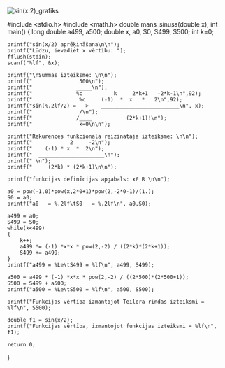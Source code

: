 ![sin(x:2)_grafiks](https://user-images.githubusercontent.com/90239563/146162386-9b159172-1eab-4893-bde9-182b45a50ed3.png)

#include <stdio.h>
#include <math.h>
double mans_sinuss(double x);
int main()
{
    long double a499, a500;
    double x, a0, S0, S499, S500;
    int k=0;

    printf("sin(x/2) aprēķināšana\n\n");
    printf("Lūdzu, ievadiet x vērtību: ");
    fflush(stdin);
    scanf("%lf", &x);

    printf("\nSummas izteiksme: \n\n");
    printf("               500\n");
    printf("              _____\n");
    printf("              %c          k     2*k+1   -2*k-1\n",92);
    printf("               %c     (-1)  *  x   *   2\n",92);
    printf("sin(%.2lf/2) =   >    _________________________\n", x);
    printf("               /\n");
    printf("              /____           (2*k+1)!\n");
    printf("               k=0\n\n");
    
    printf("Rekurences funkcionālā reizinātāja izteiksme: \n\n");
    printf("            2     -2\n");
    printf("    (-1) * x  *  2\n");
    printf("  _____________________\n");
    printf(" \n");
    printf("     (2*k) * (2*k+1)\n\n");

    printf("funkcijas definīcijas apgabals: x∈ R \n\n");

    a0 = pow(-1,0)*pow(x,2*0+1)*pow(2,-2*0-1)/(1.);
    S0 = a0;
    printf("a0   = %.2lf\tS0   = %.2lf\n", a0,S0);

    a499 = a0;
    S499 = S0;
    while(k<499)
    {
        k++;
        a499 *= (-1) *x*x * pow(2,-2) / ((2*k)*(2*k+1));
        S499 += a499;
    }
    printf("a499 = %Le\tS499 = %lf\n", a499, S499);

    a500 = a499 * (-1) *x*x * pow(2,-2) / ((2*500)*(2*500+1));
    S500 = S499 + a500;
    printf("a500 = %Le\tS500 = %lf\n", a500, S500);

    printf("Funkcijas vērtība izmantojot Teilora rindas izteiksmi = %lf\n", S500);
    
    double f1 = sin(x/2);
    printf("Funkcijas vērtība, izmantojot funkcijas izteiksmi = %lf\n", f1);

    return 0;
}
